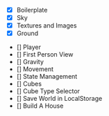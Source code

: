- [x] Boilerplate
- [x] Sky
- [x] Textures and Images
- [x] Ground
- [] Player
- [] First Person View
- [] Gravity
- [] Movement
- [] State Management
- [] Cubes
- [] Cube Type Selector
- [] Save World in LocalStorage
- [] Build A House
